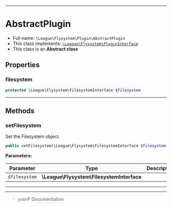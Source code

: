 ***

# AbstractPlugin





* Full name: `\League\Flysystem\Plugin\AbstractPlugin`
* This class implements:
[`\League\Flysystem\PluginInterface`](../PluginInterface.md)
* This class is an **Abstract class**



## Properties


### filesystem



```php
protected \League\Flysystem\FilesystemInterface $filesystem
```






***

## Methods


### setFilesystem

Set the Filesystem object.

```php
public setFilesystem(\League\Flysystem\FilesystemInterface $filesystem): mixed
```








**Parameters:**

| Parameter | Type | Description |
|-----------|------|-------------|
| `$filesystem` | **\League\Flysystem\FilesystemInterface** |  |




***


***
> yxorP Documentation
